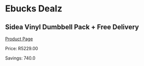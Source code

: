 
# Ebucks Dealz
## Sidea Vinyl Dumbbell Pack + Free Delivery
[Product Page](https://www.ebucks.com/web/shop/productSelected.do?prodId=1173560281&catId=1173528667)

Price: R5229.00

Savings: 740.0


	